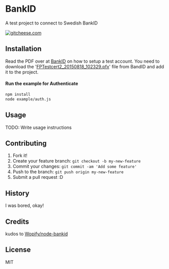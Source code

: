 # BankID
A test project to connect to Swedish BankID

[![gitcheese.com](https://s3.amazonaws.com/gitcheese-ui-master/images/badge.svg)](https://www.gitcheese.com/donate/users/24939000/repos/96466438)

## Installation
Read the PDF over at [BankID] on how to setup a test account.
You need to download the '[FPTestcert2_20150818_102329.pfx]' file from BandID and add it to the project.

#### Run the example for Authenticate
```sh
npm install
node example/auth.js
```

## Usage
TODO: Write usage instructions

## Contributing
1. Fork it!
2. Create your feature branch: `git checkout -b my-new-feature`
3. Commit your changes: `git commit -am 'Add some feature'`
4. Push to the branch: `git push origin my-new-feature`
5. Submit a pull request :D

## History
I was bored, okay!

## Credits
kudos to [Wopify/node-bankid]

## License
MIT

[FPTestcert2_20150818_102329.pfx]: <https://www.bankid.com/bankid-i-dina-tjanster/rp-info>
[BankID]: <https://www.bankid.com/assets/bankid/rp/bankid-relying-party-guidelines-v2.15.pdf>
[Wopify/node-bankid]: <https://github.com/Wopify/node-bankid>
